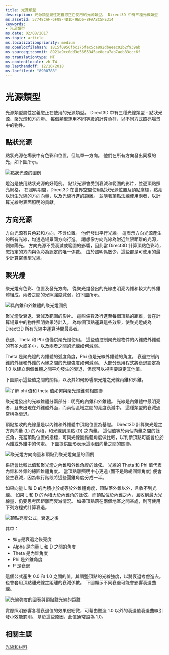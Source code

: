 ```yaml
---
title: 光源類型
description: 光源類型屬性定義您正在使用的光源類型。 Direct3D 中有三種光線類型 - 點狀光源、聚光燈和方向燈。
ms.assetid: 57748CAF-6F08-4D1D-9ED6-8FAA8C5FE314
keywords:
- 光源類型
ms.date: 02/08/2017
ms.topic: article
ms.localizationpriority: medium
ms.openlocfilehash: 1815f0956fbc175fec5ca892dbeeec92b2f939ab
ms.sourcegitcommit: 8921a9cc0dd3e5665345ae8eca7ab7aeb83ccc6f
ms.translationtype: MT
ms.contentlocale: zh-TW
ms.lasthandoff: 12/10/2018
ms.locfileid: "8900788"
---
```

# <a name="light-types"></a>光源類型


光源類型屬性定義您正在使用的光源類型。 Direct3D 中有三種光線類型 - 點狀光源、聚光燈和方向燈。 每個類型運用不同等級的計算負荷，以不同方式照亮場景中的物件。

## <a name="span-idpointlightspanspan-idpointlightspanspan-idpointlightspanpoint-light"></a><span id="Point_Light"></span><span id="point_light"></span><span id="POINT_LIGHT"></span>點狀光源


點狀光源在場景中有色彩和位置，但無單一方向。 他們在所有方向發出同樣的光，如下圖所示。

![點狀光源的圖例](images/ptlight.png)

燈泡是使用點狀光源的好範例。 點狀光源會受到衰減和範圍的影片，並逐頂點照亮網格。 在照明期間，Direct3D 在世界空間使用點狀光源位置及頂點座標，點亮以衍生光線的方向向量，以及光線行進的距離。 並隨著頂點法線使用兩者，以計算光線對表面照明的貢獻。

## <a name="span-iddirectionallightspanspan-iddirectionallightspanspan-iddirectionallightspandirectional-light"></a><span id="Directional_Light"></span><span id="directional_light"></span><span id="DIRECTIONAL_LIGHT"></span>方向光源


方向光源有只色彩和方向，不含位置。 他們發出平行光線。 這表示方向光源產生的所有光線，均透過場景同方向行進。 請想像方向光線為附近無限距離的光源，例如陽光。 方向光源不受衰減或範圍的影響，因此當 Direct3D 計算頂點色彩時，您指定的方向與色彩為認定的唯一係數。 由於照明係數少，這些都是可使用的最少計算密集型光線。

## <a name="span-idspotlightspanspan-idspotlightspanspan-idspotlightspanspotlight"></a><span id="SpotLight"></span><span id="spotlight"></span><span id="SPOTLIGHT"></span>聚光燈


聚光燈有色彩、位置及發光方向。 從聚光燈發出的光線由明亮內錐和較大的外錐體組成，兩者之間的光照強度減弱，如下圖所示。

![具內錐和外錐體的聚光燈圖例](images/spotlt.png)

聚光燈受衰退、衰減及範圍的影片。 這些係數及行進至每個頂點的距離，會在計算場景中的物件照明效果時計入。 為每個頂點運算這些效果，使聚光燈成為 Direct3D 所有光線中運算時間最長者。

衰退、Theta 和 Phi 值僅供聚光燈使用。 這些值控制聚光燈物件的內錐或外錐體的有多大或多小，以及兩者之間的光線如何減弱。

Theta 是聚光燈的內錐體的弧度角度，Phi 值是光線外錐體的角度。 衰退控制內錐的外緣和外錐的內緣之間的光線強度如何減弱。 大部分應用程式將衰退設定為 1.0 以建立兩個錐體之間平均發生的衰退，但您可以視需要設定其他值。

下圖顯示這些值之間的關係，以及其如何影響聚光燈之光線內錐和外錐。

![了解 phi 值和 theta 值如何與聚光燈錐體相關聯](images/spotlt2.png)

聚光燈發出的光線錐體分兩部分︰明亮的內錐和外錐體。 光線是內錐體中最明亮者，且未出現在外錐體外面，而兩個區域之間的亮度衰減中。 這種類型的衰減通常稱為衰退。

頂點接收的光線量是以內錐和外錐體中頂點位置為基礎。 Direct3D 計算聚光燈之方向向量 (L) 的內積，和光線到頂點 (D) 之向量。 這個值等於兩個向量之間的餘弦角，充當頂點位置的指標，可與光線圓錐體角度做比較，以判斷頂點可能會位於內錐或外錐中的何處。 下圖提供圖形表示這兩個向量之間的關聯。

![聚光燈方向向量和頂點到聚光燈向量的圖例](images/spotalg1.png)

系統會比較此值和聚光燈之內錐和外錐角度的餘弦。 光線的 Theta 和 Phi 值代表內錐和外錐的總圓錐體角度。 當頂點離照明中心更遠 (而不是跨總圓錐角度) 便會發生衰減，因為執行階段將這些圓錐角度分成一半。

如果向量 L 和 D 的內積小於或等於外錐體角度，頂點落外錐以外，且收不到光線。 如果 L 和 D 的內積大於內錐角的餘弦，而頂點位於內錐之內，且收到最大光線量，仍要思考因距離而衰減情況。 如果頂點落在兩個地區之間某處，則可使用下列方程式計算衰退。

![頂點亮度公式，衰退之後](images/falloff.png)

其中：

-   如<sub>果</sub>是衰退之後亮度
-   Alpha 是向量 L 和 D 之間的角度
-   Theta 是內錐角度
-   Phi 是外錐角度
-   P 是衰退

這個公式產生 0.0 和 1.0 之間的值，其調整頂點的光線強度，以將衰退考慮進去。 也會套用頂點離光線之距離的衰減係數。 下圖顯示不同衰退可能會影響衰退曲線。

![光線強度的圖表與頂點離光線的距離](images/fallgraf.png)

實際照明影響各種衰退值的效果很細微，可藉由塑造 1.0 以外的衰退值衰退曲線引發小效能罰則。 基於這些原因，此值通常設為 1.0。

## <a name="span-idrelated-topicsspanrelated-topics"></a><span id="related-topics"></span>相關主題


[光線和材料](lights-and-materials.md)

 

 




